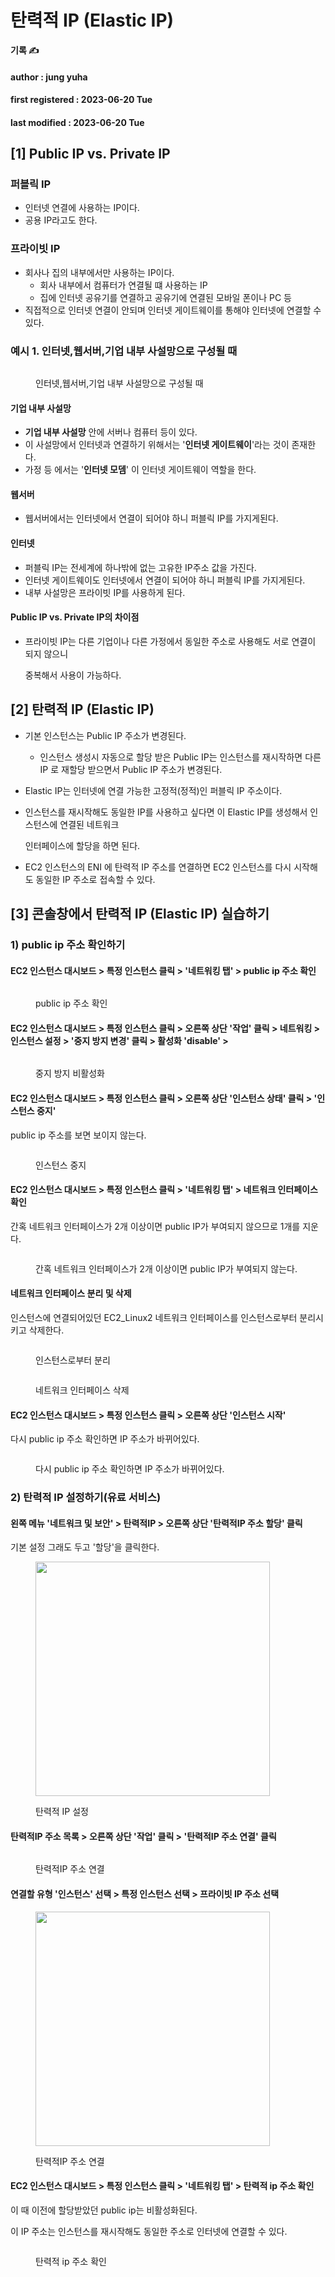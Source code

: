 # 탄력적 IP (Elastic IP)

**기록 ✍️**

#### author : jung yuha

#### first registered : 2023-06-20 Tue

#### last modified : 2023-06-20 Tue

## \[1] Public IP vs. Private IP

### 퍼블릭 IP

* 인터넷 연결에 사용하는 IP이다.
* 공용 IP라고도 한다.

### 프라이빗 IP

* 회사나 집의 내부에서만 사용하는 IP이다.
  * 회사 내부에서 컴퓨터가 연결될 떄 사용하는 IP
  * 집에 인터넷 공유기를 연결하고 공유기에 연결된 모바일 폰이나 PC 등
* 직접적으로 인터넷 연결이 안되며 인터넷 게이트웨이를 통해야 인터넷에 연결할 수 있다.

### 예시 1. 인터넷,웹서버,기업 내부 사설망으로 구성될 때

<figure><img src="../.gitbook/assets/image (64).png" alt=""><figcaption><p> 인터넷,웹서버,기업 내부 사설망으로 구성될 때</p></figcaption></figure>

#### **기업 내부 사설망**

* **기업 내부 사설망** 안에 서버나 컴퓨터 등이 있다.
* 이 사설망에서 인터넷과 연결하기 위해서는 '**인터넷 게이트웨이**'라는 것이 존재한다.
* 가정 등 에서는 '**인터넷 모뎀**' 이 인터넷 게이트웨이 역할을 한다.

#### 웹서버

* 웹서버에서는 인터넷에서 연결이 되어야 하니 퍼블릭 IP를 가지게된다.

#### 인터넷

* 퍼블릭 IP는 전세계에 하나밖에 없는 고유한 IP주소 값을 가진다.
* 인터넷 게이트웨이도 인터넷에서 연결이 되어야 하니 퍼블릭 IP를 가지게된다.
* 내부 사설망은 프라이빗 IP를 사용하게 된다.

#### Public IP vs. Private IP의 차이점

*   프라이빗 IP는 다른 기업이나 다른 가정에서 동일한 주소로 사용해도 서로 연결이 되지 않으니

    중복해서 사용이 가능하다.

## \[2] 탄력적 IP (Elastic IP)

* 기본 인스턴스는 Public IP 주소가 변경된다.
  * 인스턴스 생성시 자동으로 할당 받은 Public IP는 인스턴스를 재시작하면 다른 IP 로 재할당 받으면서 Public IP 주소가 변경된다.
* Elastic IP는 인터넷에 연결 가능한 고정적(정적)인 퍼블릭 IP 주소이다.
*   인스턴스를 재시작해도 동일한 IP를 사용하고 싶다면 이 Elastic IP를 생성해서 인스턴스에 연결된 네트워크

    인터페이스에 할당을 하면 된다.
* EC2 인스턴스의 ENI 에 탄력적 IP 주소를 연결하면 EC2 인스턴스를 다시 시작해도 동일한 IP 주소로 접속할 수 있다.

## \[3] 콘솔창에서 탄력적 IP (Elastic IP) 실습하기

### &#x20;1) public ip 주소 확인하기

#### EC2 인스턴스 대시보드 > 특정 인스턴스 클릭 > '네트워킹 탭' > public ip 주소 확인

<figure><img src="../.gitbook/assets/image (80).png" alt=""><figcaption><p> public ip 주소 확인</p></figcaption></figure>

#### EC2 인스턴스 대시보드 > 특정 인스턴스 클릭 > 오른쪽 상단 '작업' 클릭 > 네트워킹 > 인스턴스 설정 > '중지 방지 변경' 클릭 > 활성화 'disable' >  &#x20;

<figure><img src="../.gitbook/assets/image (66).png" alt=""><figcaption><p> 중지 방지 비활성화</p></figcaption></figure>

#### EC2 인스턴스 대시보드 > 특정 인스턴스 클릭 > 오른쪽 상단 '인스턴스 상태' 클릭 > '인스턴스 중지'

public ip 주소를 보면 보이지 않는다.

<figure><img src="../.gitbook/assets/image (81).png" alt=""><figcaption><p> 인스턴스 중지</p></figcaption></figure>

#### EC2 인스턴스 대시보드 > 특정 인스턴스 클릭 > '네트워킹 탭' > 네트워크 인터페이스 확인

간혹 네트워크 인터페이스가 2개 이상이면 public IP가 부여되지 않으므로 1개를 지운다.

<figure><img src="../.gitbook/assets/image (17).png" alt=""><figcaption><p> 간혹 네트워크 인터페이스가 2개 이상이면 public IP가 부여되지 않는다.</p></figcaption></figure>

#### 네트워크 인터페이스 분리 및 삭제

인스턴스에 연결되어있던 EC2\_Linux2 네트워크 인터페이스를 인스턴스로부터 분리시키고 삭제한다.

<figure><img src="../.gitbook/assets/image (43).png" alt=""><figcaption><p> 인스턴스로부터 분리</p></figcaption></figure>

<figure><img src="../.gitbook/assets/image (30).png" alt=""><figcaption><p>네트워크 인터페이스 삭제</p></figcaption></figure>

#### EC2 인스턴스 대시보드 > 특정 인스턴스 클릭 > 오른쪽 상단 '인스턴스 시작'&#x20;

다시 public ip 주소 확인하면  IP 주소가 바뀌어있다.

<figure><img src="../.gitbook/assets/image (45).png" alt=""><figcaption><p> 다시 public ip 주소 확인하면  IP 주소가 바뀌어있다.</p></figcaption></figure>

### 2) 탄력적 IP 설정하기(유료 서비스)

#### 왼쪽 메뉴 '네트워크 및 보안' > 탄력적IP > 오른쪽 상단 '탄력적IP 주소 할당' 클릭

기본 설정 그래도 두고 '할당'을 클릭한다.

<figure><img src="../.gitbook/assets/image (33).png" alt="" width="375"><figcaption><p> 탄력적 IP 설정 </p></figcaption></figure>

#### 탄력적IP 주소 목록 > 오른쪽 상단 '작업' 클릭 > '탄력적IP 주소 연결' 클릭

<figure><img src="../.gitbook/assets/image (25).png" alt=""><figcaption><p> 탄력적IP 주소 연결</p></figcaption></figure>

#### 연결할 유형 '인스턴스' 선택 > 특정 인스턴스 선택 > 프라이빗 IP 주소 선택

<figure><img src="../.gitbook/assets/image (23).png" alt="" width="375"><figcaption><p> 탄력적IP 주소 연결</p></figcaption></figure>

#### EC2 인스턴스 대시보드 > 특정 인스턴스 클릭 > '네트워킹 탭' > 탄력적 ip 주소 확인

이 때 이전에 할당받았던 public ip는 비활성화된다.

이 IP 주소는 인스턴스를 재시작해도 동일한 주소로 인터넷에 연결할 수 있다.

<figure><img src="../.gitbook/assets/image (31).png" alt=""><figcaption><p> 탄력적 ip 주소 확인</p></figcaption></figure>

